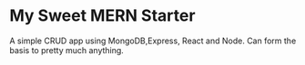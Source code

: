 # My Sweet MERN Starter

A simple CRUD app using MongoDB,Express, React and Node. Can form the basis to pretty much anything.